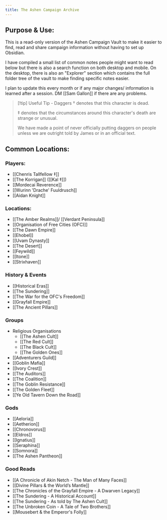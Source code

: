 ```yaml
---
title: The Ashen Campaign Archive
---
```

## Purpose & Use:
This is a read-only version of the Ashen Campaign Vault to make it easier to find, read and share campaign information without having to set up Obsidian.

I have compiled a small list of common notes people might want to read below but there is also a search function on both desktop and mobile. On the desktop, there is also an "Explorer" section which contains the full folder tree of the vault to make finding specific notes easier. 

I plan to update this every month or if any major changes/ information is learned after a session. DM [[Sam Gallon]] if there are any problems.


> [!tip] Useful Tip - Daggers
> † denotes that this character is dead.
> 
> ‡ denotes that the circumstances around this character's death are strange or unusual.
> 
> We have made a point of never officially putting daggers on people unless we are outright told by James or in an official text. 

## Common Locations:
### Players:
- [[Chenris Tallfellow ‡]] 
- [[The Korrigan]] ([[Kal ‡]])
- [[Mordecai Reverence]]
- [[Wurinn 'Drache' Fuuldrusch]]
- [[Aidan Knight]]
### Locations:
- [[The Amber Realms]]/ [[Verdant Peninsula]]
- [[Organisation of Free Cities (OFC)]]
- [[The Dawn Empire]]
- [[Ehobel]]
- [[Uvam Dynasty]]
- [[The Desert]]
- [[Feywild]]
- [[Itone]]
- [[Strixhaven]]
### History & Events
- [[Historical Eras]]
- [[The Sundering]]
- [[The War for the OFC's Freedom]]
- [[Grayfall Empire]]
- [[The Ancient Pillars]]
### Groups
- Religious Organisations
	- [[The Ashen Cult]]
	- [[The Red Cult]]
	- [[The Black Cult]]
	- [[The Golden Ones]]
- [[Adventurers Guild]]
- [[Goblin Mafia]]
- [[Ivory Crest]]
- [[The Auditors]]
- [[The Coalition]]
- [[The Goblin Resistance]]
- [[The Golden Fleet]]
- [[Ye Old Tavern Down the Road]]
### Gods
- [[Aeloria]]
- [[Aetherion]]
- [[Chronovorus]]
- [[Eldros]]
- [[Ignatius]]
- [[Seraphina]]
- [[Somnora]]
- [[The Ashen Pantheon]]
### Good Reads
- [[A Chronicle of Akin Netch - The Man of Many Faces]]
- [[Divine Pillars & the World’s Mantle]]
- [[The Chronicles of the Grayfall Empire - A Dwarven Legacy]]
- [[The Sundering - A Historical Account]]
- [[The Sundering - As told by The Ashen Cult]]
- [[The Unbroken Coin - A Tale of Two Brothers]]
- [[Mousebert & the Emperor's Folly]]
